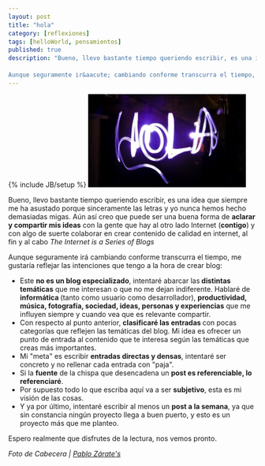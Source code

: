 ```yaml
---
layout: post
title: "hola"
category: [reflexiones]
tags: [helloWorld, pensamientos]
published: true
description: "Bueno, llevo bastante tiempo queriendo escribir, es una idea que siempre me ha asustado porque sinceramente las letras y yo nunca hemos hecho demasiadas migas. A&uacute;n as&iacute; creo que puede ser una buena forma de aclarar y compartir mis ideas con la gente que hay al otro lado Internet (contigo) y con algo de suerte colaborar en crear contenido de calidad en internet, al fin y al cabo The Internet is a Series of Blogs

Aunque seguramente ir&aacute; cambiando conforme transcurra el tiempo, me gustar&iacute;a reflejar las intenciones que tengo a la hora de crear blog:"
---
```

{% include JB/setup %}
<img title="Hola" src="/images/posts/hola.jpg" alt="Hola"  />
<p>Bueno, llevo bastante tiempo queriendo escribir, es una idea que siempre me ha asustado porque sinceramente las letras y yo nunca hemos hecho demasiadas migas. Aún así creo que puede ser una buena forma de <strong>aclarar y compartir mis ideas</strong> con la gente que hay al otro lado Internet (<strong>contigo</strong>) y con algo de suerte colaborar en crear contenido de calidad en internet, al fin y al cabo <em>The Internet is a Series of Blogs </em></p>
<p>Aunque seguramente irá cambiando conforme transcurra el tiempo, me gustaría reflejar las intenciones que tengo a la hora de crear blog:</p>
<ul>
<li>Este <strong>no es un blog especializado</strong>, intentaré abarcar las<strong> distintas temáticas</strong> que me interesan o que no me dejan indiferente. Hablaré de <strong>informática </strong>(tanto como usuario como desarrollador), <strong>productividad, música, fotografía, sociedad, ideas, personas y experiencias</strong> que me influyen siempre y cuando vea que es relevante compartir.</li>
<li>Con respecto al punto anterior, <strong>clasificaré las entradas </strong>con pocas categorías que reflejen las temáticas del blog. Mi idea es ofrecer un punto de entrada al contenido que te interesa según las temáticas que creas más importantes.</li>
<li>Mi "meta" es escribir <strong>entradas directas y densas</strong>, intentaré ser concreto y no rellenar cada entrada con "paja".</li>
<li>Si la <strong>fuente</strong> de la chispa que desencadena un <strong>post es referenciable, lo referenciaré</strong>.</li>
<li>Por supuesto todo lo que escriba aquí va a ser <strong>subjetivo</strong>, esta es mi visión de las cosas.</li>
<li>Y ya por último, intentaré escribir al menos un <strong>post a la semana</strong>, ya que sin constancia ningún proyecto llega a buen puerto, y esto es un proyecto más que me planteo.</li>
</ul>
<p>Espero realmente que disfrutes de la lectura, nos vemos pronto.</p>
<p><span style="font-style:italic;">Foto de Cabecera | <a href="http://www.flickr.com/photos/ddac/">Pablo Zárate's</a></span></p>
<address><a href="http://www.flickr.com/photos/ddac/"></a></address>